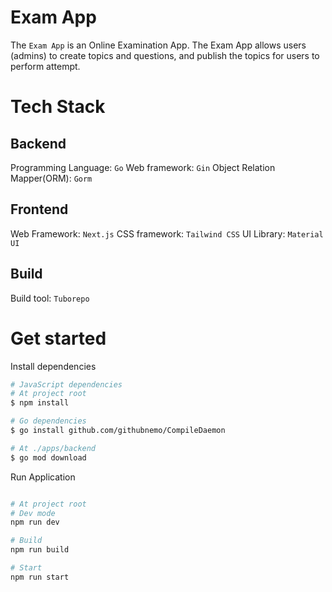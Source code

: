 # Exam App

The `Exam App` is an Online Examination App. The Exam App allows users (admins) to create topics and questions, and publish the topics for users to perform attempt.

# Tech Stack

## Backend

Programming Language: `Go`
Web framework: `Gin`
Object Relation Mapper(ORM): `Gorm`

## Frontend

Web Framework: `Next.js`
CSS framework: `Tailwind CSS`
UI Library: `Material UI`

## Build

Build tool: `Tuborepo`

# Get started

Install dependencies

```bash
# JavaScript dependencies
# At project root
$ npm install

# Go dependencies
$ go install github.com/githubnemo/CompileDaemon

# At ./apps/backend
$ go mod download
```

Run Application

```bash

# At project root
# Dev mode
npm run dev

# Build
npm run build

# Start
npm run start

```
